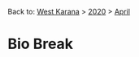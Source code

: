 Back to: [West Karana](/posts/westkarana.md) > [2020](/posts/2020/westkarana.md) > [April](./westkarana.md)
# Bio Break


